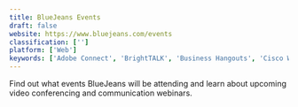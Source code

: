 ```yaml
---
title: BlueJeans Events
draft: false 
website: https://www.bluejeans.com/events
classification: ['']
platform: ['Web']
keywords: ['Adobe Connect', 'BrightTALK', 'Business Hangouts', 'Cisco Webex Events', 'ClickMeeting', 'EasyVirtualFair', 'EasyWebinar', 'EverWebinar', 'GlobalMeet Webinar', 'GoMeetNow', 'GoToWebinar', 'INXPO Webcasting', 'MyOwnConference', 'ON24', 'WebinarNinja', 'Webinato', 'WorkCast', 'Zoho Meeting', 'swiftMeeting']
---
```

Find out what events BlueJeans will be attending and learn about upcoming video conferencing and communication webinars.